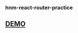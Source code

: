 ### hnm-react-router-practice

<h2><a href="https://profound-khapse-ac29e2.netlify.app/" target="_blank">DEMO</a></h2>
